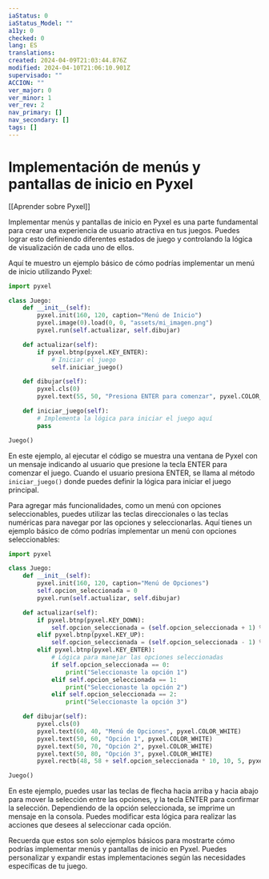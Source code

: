 ```yaml
---
iaStatus: 0
iaStatus_Model: ""
a11y: 0
checked: 0
lang: ES
translations: 
created: 2024-04-09T21:03:44.876Z
modified: 2024-04-10T21:06:10.901Z
supervisado: ""
ACCION: ""
ver_major: 0
ver_minor: 1
ver_rev: 2
nav_primary: []
nav_secondary: []
tags: []
---
```

# Implementación de menús y pantallas de inicio en Pyxel

[[Aprender sobre Pyxel]]

Implementar menús y pantallas de inicio en Pyxel es una parte fundamental para crear una experiencia de usuario atractiva en tus juegos. Puedes lograr esto definiendo diferentes estados de juego y controlando la lógica de visualización de cada uno de ellos.

Aquí te muestro un ejemplo básico de cómo podrías implementar un menú de inicio utilizando Pyxel:

```python
import pyxel

class Juego:
    def __init__(self):
        pyxel.init(160, 120, caption="Menú de Inicio")
        pyxel.image(0).load(0, 0, "assets/mi_imagen.png")
        pyxel.run(self.actualizar, self.dibujar)

    def actualizar(self):
        if pyxel.btnp(pyxel.KEY_ENTER):
            # Iniciar el juego
            self.iniciar_juego()

    def dibujar(self):
        pyxel.cls(0)
        pyxel.text(55, 50, "Presiona ENTER para comenzar", pyxel.COLOR_WHITE)

    def iniciar_juego(self):
        # Implementa la lógica para iniciar el juego aquí
        pass

Juego()
```

En este ejemplo, al ejecutar el código se muestra una ventana de Pyxel con un mensaje indicando al usuario que presione la tecla ENTER para comenzar el juego. Cuando el usuario presiona ENTER, se llama al método `iniciar_juego()` donde puedes definir la lógica para iniciar el juego principal.

Para agregar más funcionalidades, como un menú con opciones seleccionables, puedes utilizar las teclas direccionales o las teclas numéricas para navegar por las opciones y seleccionarlas. Aquí tienes un ejemplo básico de cómo podrías implementar un menú con opciones seleccionables:

```python
import pyxel

class Juego:
    def __init__(self):
        pyxel.init(160, 120, caption="Menú de Opciones")
        self.opcion_seleccionada = 0
        pyxel.run(self.actualizar, self.dibujar)

    def actualizar(self):
        if pyxel.btnp(pyxel.KEY_DOWN):
            self.opcion_seleccionada = (self.opcion_seleccionada + 1) % 3
        elif pyxel.btnp(pyxel.KEY_UP):
            self.opcion_seleccionada = (self.opcion_seleccionada - 1) % 3
        elif pyxel.btnp(pyxel.KEY_ENTER):
            # Lógica para manejar las opciones seleccionadas
            if self.opcion_seleccionada == 0:
                print("Seleccionaste la opción 1")
            elif self.opcion_seleccionada == 1:
                print("Seleccionaste la opción 2")
            elif self.opcion_seleccionada == 2:
                print("Seleccionaste la opción 3")

    def dibujar(self):
        pyxel.cls(0)
        pyxel.text(60, 40, "Menú de Opciones", pyxel.COLOR_WHITE)
        pyxel.text(50, 60, "Opción 1", pyxel.COLOR_WHITE)
        pyxel.text(50, 70, "Opción 2", pyxel.COLOR_WHITE)
        pyxel.text(50, 80, "Opción 3", pyxel.COLOR_WHITE)
        pyxel.rectb(48, 58 + self.opcion_seleccionada * 10, 10, 5, pyxel.COLOR_WHITE)

Juego()
```

En este ejemplo, puedes usar las teclas de flecha hacia arriba y hacia abajo para mover la selección entre las opciones, y la tecla ENTER para confirmar la selección. Dependiendo de la opción seleccionada, se imprime un mensaje en la consola. Puedes modificar esta lógica para realizar las acciones que desees al seleccionar cada opción.

Recuerda que estos son solo ejemplos básicos para mostrarte cómo podrías implementar menús y pantallas de inicio en Pyxel. Puedes personalizar y expandir estas implementaciones según las necesidades específicas de tu juego.